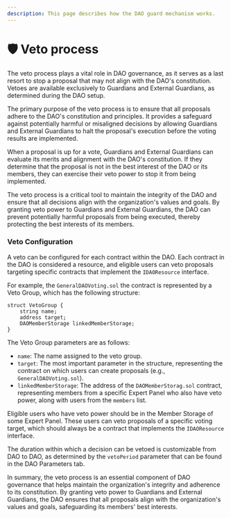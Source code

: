 ```yaml
---
description: This page describes how the DAO guard mechanism works.
---
```


# 🛡️ Veto process

The veto process plays a vital role in DAO governance, as it serves as a last resort to stop a proposal that may not align with the DAO's constitution. Vetoes are available exclusively to Guardians and External Guardians, as determined during the DAO setup.

The primary purpose of the veto process is to ensure that all proposals adhere to the DAO's constitution and principles. It provides a safeguard against potentially harmful or misaligned decisions by allowing Guardians and External Guardians to halt the proposal's execution before the voting results are implemented.

When a proposal is up for a vote, Guardians and External Guardians can evaluate its merits and alignment with the DAO's constitution. If they determine that the proposal is not in the best interest of the DAO or its members, they can exercise their veto power to stop it from being implemented.

The veto process is a critical tool to maintain the integrity of the DAO and ensure that all decisions align with the organization's values and goals. By granting veto power to Guardians and External Guardians, the DAO can prevent potentially harmful proposals from being executed, thereby protecting the best interests of its members.

### Veto Configuration

A veto can be configured for each contract within the DAO. Each contract in the DAO is considered a resource, and eligible users can veto proposals targeting specific contracts that implement the `IDAOResource` interface.

For example, the `GeneralDAOVoting.sol` the contract is represented by a Veto Group, which has the following structure:

```
struct VetoGroup {
    string name;
    address target;
    DAOMemberStorage linkedMemberStorage;
}
```

The Veto Group parameters are as follows:

* `name`: The name assigned to the veto group.
* `target`: The most important parameter in the structure, representing the contract on which users can create proposals (e.g., `GeneralDAOVoting.sol`).
* `linkedMemberStorage`: The address of the `DAOMemberStorag.sol` contract, representing members from a specific Expert Panel who also have veto power, along with users from the `members` list.

Eligible users who have veto power should be in the Member Storage of some Expert Panel. These users can veto proposals of a specific voting target, which should always be a contract that implements the `IDAOResource` interface.

The duration within which a decision can be vetoed is customizable from DAO to DAO, as determined by the `vetoPeriod` parameter that can be found in the DAO Parameters tab.

In summary, the veto process is an essential component of DAO governance that helps maintain the organization's integrity and adherence to its constitution. By granting veto power to Guardians and External Guardians, the DAO ensures that all proposals align with the organization's values and goals, safeguarding its members' best interests.

